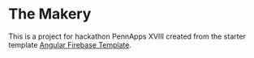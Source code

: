 # The Makery

This is a project for hackathon PennApps XVIII created from the starter template <a href=https://github.com/base-apps/angular-firebase-template>Angular Firebase Template</a>.
